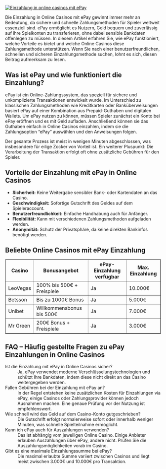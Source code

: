 [![Einzahlung in online casinos mit ePay](https://123-caf.pages.dev/gitsignup.png)](https://vrmoo.ru/Bt82HjjY)

<p>Die Einzahlung in Online Casinos mit ePay gewinnt immer mehr an Bedeutung, da sichere und schnelle Zahlungsmethoden für Spieler weltweit essenziell sind. ePay ermöglicht es Nutzern, Geld bequem und zuverlässig auf ihre Spielkonten zu transferieren, ohne dabei sensible Bankdaten offenlegen zu müssen. In diesem Artikel erfahren Sie, wie ePay funktioniert, welche Vorteile es bietet und welche Online Casinos diese Zahlungsmethode unterstützen. Wenn Sie nach einer benutzerfreundlichen, schnellen und sicheren Einzahlungsmethode suchen, lohnt es sich, diesen Beitrag aufmerksam zu lesen.</p>  <h2>Was ist ePay und wie funktioniert die Einzahlung?</h2> <p>ePay ist ein Online-Zahlungssystem, das speziell für sichere und unkomplizierte Transaktionen entwickelt wurde. Im Unterschied zu klassischen Zahlungsmethoden wie Kreditkarten oder Banküberweisungen basiert ePay auf einer Kombination aus Prepaid-Guthaben und digitalen Wallets. Um ePay nutzen zu können, müssen Spieler zunächst ein Konto bei ePay eröffnen und es mit Geld aufladen. Anschließend können sie das Guthaben einfach in Online Casinos einzahlen, indem sie die Zahlungsoption “ePay” auswählen und den Anweisungen folgen.</p> <p>Der gesamte Prozess ist meist in wenigen Minuten abgeschlossen, was insbesondere für eilige Zocker von Vorteil ist. Ein weiterer Pluspunkt: Die Verarbeitung der Transaktion erfolgt oft ohne zusätzliche Gebühren für den Spieler.</p>  <h2>Vorteile der Einzahlung mit ePay in Online Casinos</h2> <ul>   <li><strong>Sicherheit:</strong> Keine Weitergabe sensibler Bank- oder Kartendaten an das Casino.</li>   <li><strong>Geschwindigkeit:</strong> Sofortige Gutschrift des Geldes auf dem Spieleraccount.</li>   <li><strong>Benutzerfreundlichkeit:</strong> Einfache Handhabung auch für Anfänger.</li>   <li><strong>Flexibilität:</strong> Kann mit verschiedenen Zahlungsmethoden aufgeladen werden.</li>   <li><strong>Anonymität:</strong> Schutz der Privatsphäre, da keine direkten Bankinfos benötigt werden.</li> </ul>  <h2>Beliebte Online Casinos mit ePay Einzahlung</h2> <table border="1" cellpadding="5" cellspacing="0">   <thead>     <tr>       <th>Casino</th>       <th>Bonusangebot</th>       <th>ePay-Einzahlung verfügbar</th>       <th>Max. Einzahlung</th>     </tr>   </thead>   <tbody>     <tr>       <td>LeoVegas</td>       <td>100% bis 500€ + Freispiele</td>       <td>Ja</td>       <td>10.000€</td>     </tr>     <tr>       <td>Betsson</td>       <td>Bis zu 1000€ Bonus</td>       <td>Ja</td>       <td>5.000€</td>     </tr>     <tr>       <td>Unibet</td>       <td>Willkommensbonus bis 500€</td>       <td>Ja</td>       <td>7.000€</td>     </tr>     <tr>       <td>Mr Green</td>       <td>200€ Bonus + Freispiele</td>       <td>Ja</td>       <td>3.000€</td>     </tr>   </tbody> </table>  <h2>FAQ – Häufig gestellte Fragen zu ePay Einzahlungen in Online Casinos</h2> <dl>   <dt>Ist die Einzahlung mit ePay in Online Casinos sicher?</dt>   <dd>Ja, ePay verwendet moderne Verschlüsselungstechnologien und schützt Ihre Bankdaten, indem diese nicht direkt an das Casino weitergegeben werden.</dd>    <dt>Fallen Gebühren bei der Einzahlung mit ePay an?</dt>   <dd>In der Regel entstehen keine zusätzlichen Kosten für Einzahlungen via ePay, einige Casinos oder Zahlungsprovider können jedoch Ausnahmen machen. Eine genaue Prüfung vor der Nutzung ist empfehlenswert.</dd>    <dt>Wie schnell wird das Geld auf dem Casino-Konto gutgeschrieben?</dt>   <dd>Die Gutschrift erfolgt normalerweise sofort oder innerhalb weniger Minuten, was schnelle Spielteilnahme ermöglicht.</dd>    <dt>Kann ich ePay auch für Auszahlungen verwenden?</dt>   <dd>Das ist abhängig vom jeweiligen Online Casino. Einige Anbieter erlauben Auszahlungen über ePay, andere nicht. Prüfen Sie die Auszahlungsmöglichkeiten vorab im Casino.</dd>    <dt>Gibt es eine maximale Einzahlungssumme bei ePay?</dt>   <dd>Die maximal erlaubte Summe variiert zwischen Casinos und liegt meist zwischen 3.000€ und 10.000€ pro Transaktion.</dd> </dl>